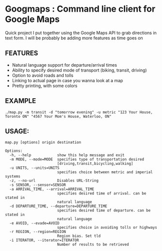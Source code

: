 Googmaps : Command line client for Google Maps
=============

Quick project I put together using the Google Maps API to grab directions in text form. I will be probably be adding more features as time goes on

FEATURES
-------------
- Natural language support for departure/arrival times
- Ability to specify desired mode of transport (biking, transit, driving)
- Option to avoid roads and tolls
- Linking to actual page in case you wanna look at a map
- Pretty printing, with some colors


EXAMPLE
-------
    ./map.py -m transit -d "tomorrow evening" -u metric "123 Your House, Toronto ON" "4567 Your Mom's House, Waterloo, ON" 

USAGE:
--------
```
map.py [options] origin destination

Options:
  -h, --help            show this help message and exit
  -m MODE, --mode=MODE  specifies type of transportation desired
                        [driving,transit,bicycling,walking]
  -u UNITS, --units=UNITS
                        specifies choice between metric and imperial systems
  -z, --no-url          Disables URL-String
  -s SENSOR, --sensor=SENSOR
  -a ARRIVAL_TIME, --arrival=ARRIVAL_TIME
                        specifies desired time of arrival. can be stated in
                        natural language
  -d DEPARTURE_TIME, --departure=DEPARTURE_TIME
                        specifies desired time of departure. can be stated in
                        natural language
  -e AVOID, --evade=AVOID
                        specifies choice in avoiding tolls or highways
  -r REGION, --region=REGION
                        Region bias. Set tld
  -i ITERATOR, --iterator=ITERATOR
                        Number of results to be retrieved
```

